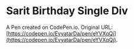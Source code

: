 # Sarit Birthday Single Div

A Pen created on CodePen.io. Original URL: [https://codepen.io/EvyatarDa/pen/eYVXqQj](https://codepen.io/EvyatarDa/pen/eYVXqQj).

